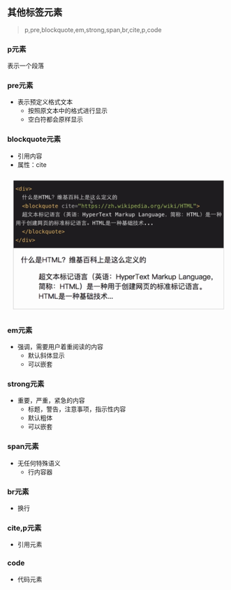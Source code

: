## 其他标签元素
> p,pre,blockquote,em,strong,span,br,cite,p,code

### p元素
表示一个段落

### pre元素
- 表示预定义格式文本
  - 按照原文本中的格式进行显示
  - 空白符都会原样显示

### blockquote元素
  - 引用内容
  - 属性：cite

  ![](assets/html/images/other1.png)

### em元素
- 强调，需要用户着重阅读的内容
  - 默认斜体显示
  - 可以嵌套

### strong元素
- 重要，严重，紧急的内容
  - 标题，警告，注意事项，指示性内容
  - 默认粗体
  - 可以嵌套


### span元素
- 无任何特殊语义
  - 行内容器

### br元素
- 换行

### cite,p元素
- 引用元素

### code
- 代码元素
